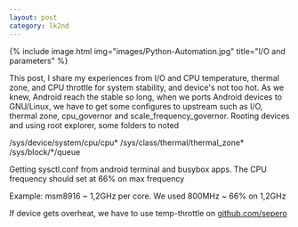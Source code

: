 ```yaml
---
layout: post
category: lk2nd
---
```


{% include image.html
            img="images/Python-Automation.jpg"
            title="I/O and parameters" %}

This post, I share my experiences from I/O and CPU temperature, thermal zone, and CPU throttle for system stability, and device's not too hot.
As we knew, Android reach the stable so long, when we ports Android devices to GNU/Linux, we have to get some configures to upstream such as I/O, thermal zone, cpu_governor and scale_frequency_governor.
Rooting devices and using root explorer, some folders to noted

/sys/device/system/cpu/cpu*
/sys/class/thermal/thermal_zone*
/sys/block/*/queue

Getting sysctl.conf from android terminal and busybox apps.
The CPU frequency should set at 66% on max frequency

Example: msm8916 ~ 1,2GHz per core.
We used 800MHz ~ 66% on 1,2GHz

If device gets overheat, we have to use temp-throttle on [github.com/sepero]

[github.com/sepero]: https://github.com/Sepero/temp-throttle
